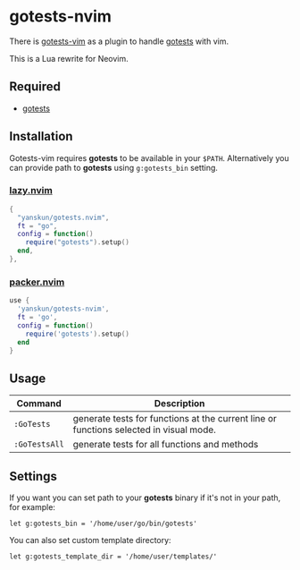 # gotests-nvim

There is [gotests-vim](https://github.com/buoto/gotests-vim) as a plugin to handle [gotests](https://github.com/cweill/gotests) with vim.

This is a Lua rewrite for Neovim.

## Required

- [gotests](https://github.com/cweill/gotests)

## Installation
Gotests-vim requires **gotests** to be available in your `$PATH`. Alternatively you
can provide path to **gotests** using `g:gotests_bin` setting.

### [lazy.nvim](https://github.com/folke/lazy.nvim)

```lua
{
  "yanskun/gotests.nvim",
  ft = "go",
  config = function()
    require("gotests").setup()
  end,
},
```

### [packer.nvim](https://github.com/wbthomason/packer.nvim)

```lua
use {
  'yanskun/gotests-nvim',
  ft = 'go',
  config = function()
    require('gotests').setup()
  end
}
```

## Usage

Command|Description
--|--
`:GoTests`| generate tests for functions at the current line or functions selected in visual mode.
`:GoTestsAll`| generate tests for all functions and methods

## Settings
If you want you can set path to your **gotests** binary if it's not in your path, for example:

    let g:gotests_bin = '/home/user/go/bin/gotests'

You can also set custom template directory:

    let g:gotests_template_dir = '/home/user/templates/'
